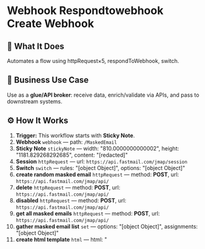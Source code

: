 # Webhook Respondtowebhook Create Webhook
## 🚀 What It Does
Automates a flow using httpRequest×5, respondToWebhook, switch.

## 💼 Business Use Case
Use as a **glue/API broker**: receive data, enrich/validate via APIs, and pass to downstream systems.

## ⚙️ How It Works
1. **Trigger:** This workflow starts with **Sticky Note**.
2. **Webhook** `webhook` — path: `/MaskedEmail`
3. **Sticky Note** `stickyNote` — width: "810.0000000000002", height: "1181.829268292685", content: "[redacted]"
4. **Session** `httpRequest` — url: `https://api.fastmail.com/jmap/session`
5. **Switch** `switch` — rules: "[object Object]", options: "[object Object]"
6. **create random masked email** `httpRequest` — method: **POST**, url: `https://api.fastmail.com/jmap/api/`
7. **delete** `httpRequest` — method: **POST**, url: `https://api.fastmail.com/jmap/api/`
8. **disabled** `httpRequest` — method: **POST**, url: `https://api.fastmail.com/jmap/api/`
9. **get all masked emails** `httpRequest` — method: **POST**, url: `https://api.fastmail.com/jmap/api/`
10. **gather masked email list** `set` — options: "[object Object]", assignments: "[object Object]"
11. **create html template** `html` — html: "<!DOCTYPE html>
<html lang="en">
<head>
    <meta charset="UTF-8">
    <meta name="viewport" content="width=device-width, initial-scale=1.0">
    <title>Masked Email Addresses</tit…[truncated]"
12. **Respond to Webhook** `respondToWebhook` — options: "[object Object]", respondWith: "text", responseBody: "={{ $json.html }}"

## 💡 AI-Powered Ideas for Improvement
### Explain
This workflow manages Fastmail masked email addresses using the Fastmail API. It listens for incoming requests via a webhook, retrieves session data, and processes commands to create, update, delete, or list masked emails based on the input state. It then generates an HTML table to display the masked email data and responds to the webhook with this table.

### Demonstrate
A developer could use this workflow to automate the management of masked email addresses for privacy-focused applications, ensuring that email addresses are created, updated, or deleted based on user actions, while maintaining an up-to-date list accessible via a simple HTML interface.

### Imitate
1. Import the workflow into n8n.
2. Set up Fastmail API credentials.
3. Configure the webhook to listen for specific actions.
4. Test the workflow by sending requests with different states (e.g., create, delete).
5. Verify the HTML table output displays the correct masked email data.

### Practice
Create a test environment with Fastmail credentials. Use a tool like Postman to send POST requests to the webhook with different email states. Observe the resulting HTML table to ensure it accurately reflects the masked email actions taken.

### WIIFM
Mastering this workflow allows you to offer automated email management solutions, enhancing privacy and efficiency for clients who need to handle numerous email aliases. This can expand your service offerings and increase client satisfaction, leading to potential new income streams in AI automation businesses.

## 🔧 Setup Instructions
1. **Connect Credentials:** httpHeaderAuth, httpBasicAuth.
2. **API Contracts:** Validate required headers and 2xx/4xx handling; add retries for 429/5xx.

### ⚠️ Automation Ain’t the Same Anymore

Most builders out here are stuck doing $500 workflows and calling it a win.  
That’s not the move.  

I'm closing $6k–$13k deals by stacking simple automations with lightweight AI...  
and it takes me under 2 hours to build most of them.

#### 🧠 Examples From My Own Playbook:
- 🔁 Turned a recurring invoice workflow into a $6,000 retainer that saved 20 hours/week  
- ⚖️ Built an AI-powered lead gen engine for law firms — they paid $13,000 happily  
- 🚀 Launched an SEO agent that outperforms funded companies — using free OpenAI credits  

**Want to learn how to do the same?**  
Inside [Digital Boss Code](https://bigpoppacode.io/go/dbc), I break it all down:

✅ The exact AI components that 3x your pricing overnight  
✅ My $15k Automation Framework using n8n + LangChain  
✅ Word-for-word scripts to close high-ticket deals  
✅ Real client case studies with templates  
✅ How to stop looking like a tech VA and start moving like a Solution Architect  

🔥 Get started at → [bigpoppacode.io/go/dbc](https://bigpoppacode.io/go/dbc)  
Limited time access, early birds get the best bonuses.

---
> Built by [Big Poppa Code](https://bigpoppacode.io) – architecting automations that scale people, profits, and purpose.
